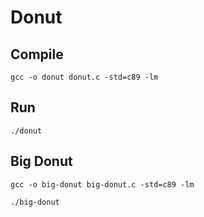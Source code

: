 # Donut

## Compile

`gcc -o donut donut.c -std=c89 -lm`

## Run

`./donut`

## Big Donut

`gcc -o big-donut big-donut.c -std=c89 -lm`

`./big-donut`
